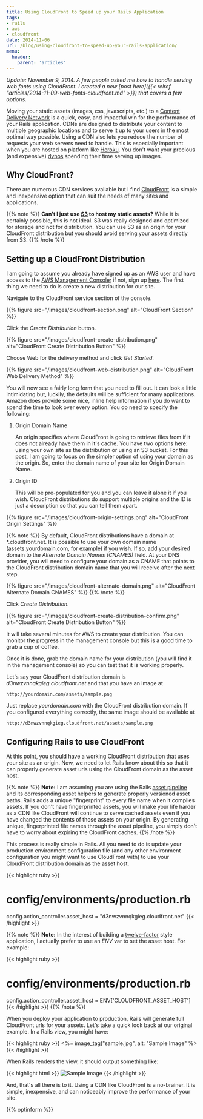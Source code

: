 ```yaml
---
title: Using CloudFront to Speed up your Rails Application
tags:
- rails
- aws
- cloudfront
date: 2014-11-06
url: /blog/using-cloudfront-to-speed-up-your-rails-application/
menu:
  header:
    parent: 'articles'
---
```


*Update: November 9, 2014. A few people asked me how to handle serving web fonts using CloudFront. I created a new [post here]({{< relref "articles/2014-11-09-web-fonts-cloudfront.md" >}}) that covers a few options.*

Moving your static assets (images, css, javascripts, etc.) to a [Content Delivery Network](http://en.wikipedia.org/wiki/Content_delivery_network) is a quick, easy, and impactful win for the performance of your Rails application. CDNs are designed to distribute your content to multiple geographic locations and to serve it up to your users in the most optimal way possible. Using a CDN also lets you reduce the number of requests your web servers need to handle. This is especially important when you are hosted on platform like [Heroku](https://www.heroku.com/home).<!--more--> You don't want your precious (and expensive) [dynos](https://devcenter.heroku.com/articles/dynos) spending their time serving up images.

## Why CloudFront?

There are numerous CDN services available but I find [CloudFront](http://aws.amazon.com/cloudfront/) is a simple and inexpensive option that can suit the needs of many sites and applications.

{{% note %}}
**Can't I just use [S3](http://aws.amazon.com/s3/) to host my static assets?** While it is certainly possible, this is not ideal. S3 was really designed and optimized for storage and not for distribution. You can use S3 as an origin for your CloudFront distribution but you should avoid serving your assets directly from S3.
{{% /note %}}

## Setting up a CloudFront Distribution

I am going to assume you already have signed up as an AWS user and have access to the [AWS Management Console](https://console.aws.amazon.com); if not, sign up [here](http://aws.amazon.com). The first thing we need to do is create a new distribution for our site.

Navigate to the CloudFront service section of the console.

{{% figure src="/images/cloudfront-section.png" alt="CloudFront Section" %}}

Click the *Create Distribution* button.

{{% figure src="/images/cloudfront-create-distribution.png" alt="CloudFront Create Distribution Button" %}}

Choose Web for the delivery method and click *Get Started*.

{{% figure src="/images/cloudfront-web-distribution.png" alt="CloudFront Web Delivery Method" %}}

You will now see a fairly long form that you need to fill out. It can look a little intimidating but, luckily, the defaults will be sufficient for many applications. Amazon does provide some nice, inline help information if you do want to spend the time to look over every option. You do need to specify the following:

1. Origin Domain Name

     An origin specifies where CloudFront is going to retrieve files from if it does not already have them in it's cache. You have two options here: using your own site as the distribution or using an S3 bucket. For this post, I am going to focus on the simpler option of using your domain as the origin. So, enter the domain name of your site for Origin Domain Name.

2. Origin ID

     This will be pre-populated for you and you can leave it alone it if you wish. CloudFront distributions do support multiple origins and the ID is just a description so that you can tell them apart.

{{% figure src="/images/cloudfront-origin-settings.png" alt="CloudFront Origin Settings" %}}

{{% note %}}
By default, CloudFront distributions have a domain at \*.cloudfront.net. It is possible to use your own domain name (assets.yourdomain.com, for example) if you wish. If so, add your desired domain to the *Alternate Domain Names (CNAMES)* field. At your DNS provider, you will need to configure your domain as a CNAME that points to the CloudFront distribution domain name that you will receive after the next step.

{{% figure src="/images/cloudfront-alternate-domain.png" alt="CloudFront Alternate Domain CNAMES" %}}
{{% /note %}}

Click *Create Distribution*.

{{% figure src="/images/cloudfront-create-distribution-confirm.png" alt="CloudFront Create Distribution Button" %}}

It will take several minutes for AWS to create your distribution. You can monitor the progress in the management console but this is a good time to grab a cup of coffee.

Once it is done, grab the domain name for your distribution (you will find it in the management console) so you can test that it is working properly.

Let's say your CloudFront distribution domain is *d3nwzvnnqkgieg.cloudfront.net* and that you have an image at

    http://yourdomain.com/assets/sample.png

Just replace *yourdomain.com* with the CloudFront distribution domain. If you configured everything correctly, the same image should be available at

    http://d3nwzvnnqkgieg.cloudfront.net/assets/sample.png

## Configuring Rails to use CloudFront

At this point, you should have a working CloudFront distribution that uses your site as an origin. Now, we need to let Rails know about this so that it can properly generate asset urls using the CloudFront domain as the asset host.

{{% note %}}
**Note:** I am assuming you are using the Rails [asset pipeline](http://guides.rubyonrails.org/asset_pipeline.html) and its corresponding asset helpers to generate properly versioned asset paths. Rails adds a unique "fingerprint" to every file name when it compiles assets. If you don't have fingerprinted assets, you will make your life harder as a CDN like CloudFront will continue to serve cached assets even if you have changed the contents of those assets on your origin. By generating unique, fingerprinted file names through the asset pipeline, you simply don't have to worry about expiring the CloudFront caches.
{{% /note %}}

This process is really simple in Rails. All you need to do is update your production environment configuration file (and any other environment configuration you might want to use CloudFront with) to use your CloudFront distribution domain as the asset host.

{{< highlight ruby >}}
# config/environments/production.rb
config.action_controller.asset_host = "d3nwzvnnqkgieg.cloudfront.net"
{{< /highlight >}}

{{% note %}}
**Note:** In the interest of building a [twelve-factor](http://12factor.net) style application, I actually prefer to use an *ENV* var to set the asset host. For example:

{{< highlight ruby >}}
# config/environments/production.rb
config.action_controller.asset_host = ENV['CLOUDFRONT_ASSET_HOST']
{{< /highlight >}}
{{% /note %}}

When you deploy your application to production, Rails will generate full CloudFront urls for your assets. Let's take a quick look back at our original example. In a Rails view, you might have:

{{< highlight ruby >}}
<%= image_tag("sample.jpg", alt: "Sample Image" %>
{{< /highlight >}}

When Rails renders the view, it should output something like:

{{< highlight html >}}
<img alt="Sample Image" src="http://d3nwzvnnqkgieg.cloudfront.net/assets/sample-0249fabde1c3a9dec561a00aa397b3ed.jpg">
{{< /highlight >}}

And, that's all there is to it. Using a CDN like CloudFront is a no-brainer. It is simple, inexpensive, and can noticeably improve the performance of your site.

{{% optinform %}}
